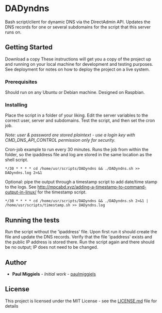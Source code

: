 # DADyndns

Bash script/client for dynamic DNS via the DirectAdmin API.
Updates the DNS records for one or several subdomains for the script that this server runs on.

## Getting Started

Download a copy
These instructions will get you a copy of the project up and running on your local machine for development and testing purposes. See deployment for notes on how to deploy the project on a live system.

### Prerequisites

Should run on any Ubuntu or Debian machine. Designed on Raspbian.

### Installing

Place the script in a folder of your liking. Edit the server variables to the correct user, server and subdomains. Test the script, and then set the cron job.

*Note: user & password are stored plaintext - use a login key with CMD_DNS_API_CONTROL permission only for security.*

Cron-job example to run every 30 minutes. Runs the job from within the folder, so the ipaddress file and log are stored in the same location as the shell script.
```
*/30 * * * * cd /home/usr/scripts/DADyndns && ./DADyndns.sh >> DADyndns.log 2>&1
```

Optional: pipe the output through a timestamp script to add date/time stamp to the logs. See http://mpcabd.xyz/adding-a-timestamp-to-command-output-in-linux/ for the timestamp script.
```
*/30 * * * * cd /home/usr/scripts/DADyndns && ./DADyndns.sh 2>&1 | /home/usr/scripts/timestamp.sh >> DADyndns.log
```

## Running the tests

Run the script without the 'ipaddress' file. Upon first run it should create the file and update the DNS records. Verify that the file 'ipaddress' exists and the public IP address is stored there. Run the script again and there should be no output; IP does not need to be changed.


## Author

* **Paul Miggiels** - *Initial work* - [paulmiggiels](https://github.com/paulmiggiels)

## License

This project is licensed under the MIT License - see the [LICENSE.md](LICENSE.md) file for details
